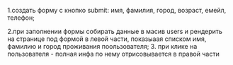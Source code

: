 1.создать форму с кнопко submit:
     имя, 
     фамилия, 
     город, 
     возраст, 
     емейл, 
     телефон;

2.при заполнении формы собирать данные в масив users и рендерить на странице под формой в левой   части, показыаая списком имя, фамилию и город проживания поользователя;
3. при клике на пользователя - полная инфа по нему отрисовывается в правой части